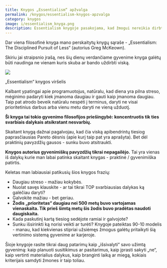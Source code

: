 ```yaml
---
title: Knygos „Essentialism“ apžvalga
permalink: /knygos/essentialism-knygos-apzvalga
category: knygos
image: i/essentialism_knyga.png
description: Essentialism knygoje pasakojama, kad žmogui nereikia dirbti tam, kad turėtų mašiną kurios dėka išleidžia pinigus ir dėl to reikia dirbti.
---
```


Dar viena filosofinė knyga mano perskaitytų knygų sąraše - „Essentialism: The Disciplined Pursuit of Less“ (autorius Greg McKeown).

Skiriu jai straipsnio įrašą, nes šių dienų verdančiame gyvenime knyga galėtų būti naudinga ne vienam kuris skuba ar bando uždirbti viską.

<p class="text-center">
<img src="/i/essentialism_knyga.png" style="max-width: 100%; max-height: 500px" />
</p>
<p class="text-muted text-center small">„Essentialism“ knygos viršelis</p>

Kalbant ypatingai apie programuotojus, natūralu, kad diena yra pilna streso, mėginimo padaryti kiek įmanoma daugiau ir gauti kaip įmanoma daugiau. Taip pat atrodo beveik natūralu nespėti į terminus, daryti ne visai prioritetinius darbus arba vienu metu daryti ne vieną užduotį.

**Ši knyga tai tokio gyvenimo filosofijos priešingybė: koncentruotis tik ties svarbiais dalykais atsikratant nesvarbių.**

Skaitant knygą dažnai pagalvojau, kad čia viską apibendrintų tiesiog paprasčiausias Pareto dėsnis (apie kurį taip pat yra aprašyta). Bet dėl praktinių pavyzdžių gausos - sunku buvo atsitraukti.

**Knygos autorius gyvenimiškų pavyzdžių tikrai nepagailėjo.** Tai yra vienas iš dalykų kurie man labai patinka skaitant knygas - praktinė / gyvenimiška patirtis.

Keletas man labiausiai patikusių šios knygos frazių:

* Daugiau streso - mažiau kokybės.
* Nuolat savęs klauskite - ar tai tikrai TOP svarbiausias dalykas ką galėčiau daryti?
* Galvokite mažiau - bet geriau.
* **Žodis „prioritetas“ daugiau nei 500 metų buvo vartojamas vienaskaita. Tik prieš šimtą metų šis žodis buvo pradėtas naudoti daugiskaita.**
* Kada paskutinį kartą tiesiog sedėjote ramiai ir galvojote?
* Sunku išsirinkti ką norisi veikti ar turėti? Knygoje pateiktas 90-10 modelis - manau, kad kiekvienas stipriai užsiėmęs žmogus galėtų pritaikyti šią vertinimo sistemą gyvenime ar karjeroje.

Šioje knygoje rasite tikrai daug patarimų kaip „išsivalyti“ savo užimtą gyvenimą: kaip planuoti susitikimus ar pasitarimus, kaip įprasti sakyti „ne“, kaip vertinti materialius dalykus, kaip branginti laiką ar miegą, kokiais kriterijais samdyti žmones ir taip toliau.
